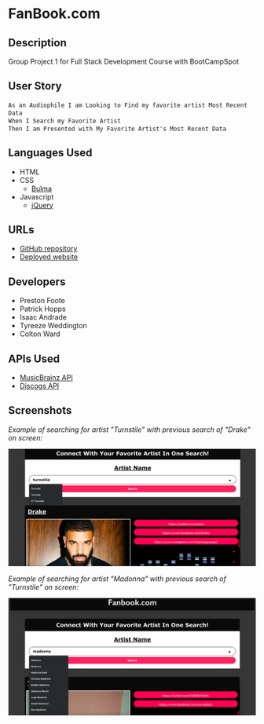 # FanBook.com

## Description

Group Project 1 for Full Stack Development Course with BootCampSpot

## User Story

```
As an Audiophile I am Looking to Find my favorite artist Most Recent Data 
When I Search my Favorite Artist 
Then I am Presented with My Favorite Artist's Most Recent Data
```

## Languages Used

* HTML
* CSS 
  * [Bulma](https://bulma.io/)
* Javascript
  * [jQuery](https://jquery.com/)

## URLs

* [GitHub repository](https://github.com/pwfoote/FanBook.com/)
* [Deployed website](https://pwfoote.github.io/FanBook.com/)

## Developers

* Preston Foote
* Patrick Hopps
* Isaac Andrade
* Tyreeze Weddington
* Colton Ward

## APIs Used

* [MusicBrainz API](https://musicbrainz.org/doc/MusicBrainz_API)
* [Discogs API](https://www.discogs.com/developers)

## Screenshots

_Example of searching for artist "Turnstile" with previous search of "Drake" on screen:_

![Screenshot 1 of Fanbook](./assets/images/fanbook-scshot-1.png)

_Example of searching for artist "Madonna" with previous search of "Turnstile" on screen:_

![Screenshot 2 of Fanbook](./assets/images/fanbook.scshot-2.png)